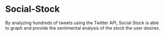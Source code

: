 # Social-Stock
By analyzing hundreds of tweets using the Twitter API, Social Stock is able to graph and provide the sentimental analysis of the stock the user desires.
